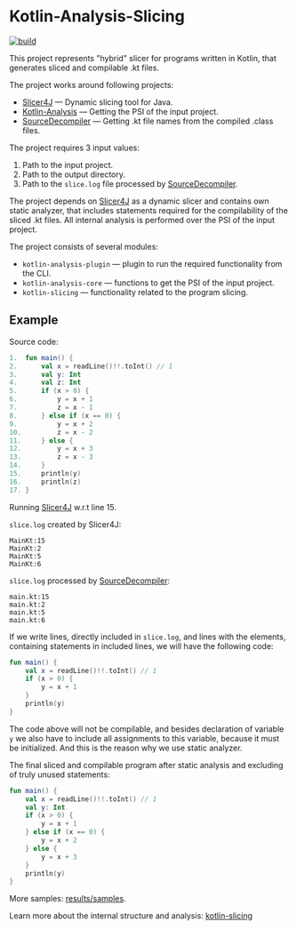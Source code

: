 # Kotlin-Analysis-Slicing

[![build](https://github.com/Artyom-IWT/kotlin-analysis-slicing/actions/workflows/build.yml/badge.svg)](https://github.com/Artyom-IWT/kotlin-analysis-slicing/actions/workflows/build.yml)

This project represents "hybrid" slicer for programs written in Kotlin, 
that generates sliced and compilable .kt files.

The project works around following projects:
- [Slicer4J](https://github.com/resess/Slicer4J) — Dynamic slicing tool for Java.
- [Kotlin-Analysis](https://github.com/JetBrains-Research/Kotlin-Analysis) — Getting the PSI of the input project.
- [SourceDecompiler](https://github.com/Artyom-IWT/SourceDecompiler) — Getting .kt file names from the compiled .class files.

The project requires 3 input values:
1. Path to the input project.
2. Path to the output directory.
3. Path to the `slice.log` file processed by [SourceDecompiler](https://github.com/Artyom-IWT/SourceDecompiler).

The project depends on [Slicer4J](https://github.com/resess/Slicer4J) as a dynamic slicer and contains own static analyzer, that includes statements required 
for the compilability of the sliced .kt files. All internal analysis is performed over the PSI of the input project.

The project consists of several modules:
- `kotlin-analysis-plugin` — plugin to run the required functionality from the CLI.
- `kotlin-analysis-core` — functions to get the PSI of the input project.
- `kotlin-slicing` — functionality related to the program slicing.

## Example

Source code:
```kotlin
1.  fun main() {
2.      val x = readLine()!!.toInt() // 1
3.      val y: Int
4.      val z: Int
5.      if (x > 0) {
6.          y = x + 1
7.          z = x - 1
8.      } else if (x == 0) {
9.          y = x + 2
10.         z = x - 2
11.     } else {
12.         y = x + 3
13.         z = x - 3
14.     }
15.     println(y)
16.     println(z)
17. }
```

Running [Slicer4J](https://github.com/resess/Slicer4J) w.r.t line 15.

`slice.log` created by Slicer4J:
```
MainKt:15
MainKt:2
MainKt:5
MainKt:6
```

`slice.log` processed by [SourceDecompiler](https://github.com/Artyom-IWT/SourceDecompiler):
```
main.kt:15
main.kt:2
main.kt:5
main.kt:6
```

If we write lines, directly included in `slice.log`, and lines with the elements, containing statements in included 
lines, we will have the following code:

```kotlin
fun main() {
    val x = readLine()!!.toInt() // 1
    if (x > 0) {
        y = x + 1
    }
    println(y)
}
```

The code above will not be compilable, and besides declaration of variable `y` we also have to include all assignments 
to this variable, because it must be initialized. And this is the reason why we use static analyzer.

The final sliced and compilable program after static analysis and excluding of truly unused statements:

```kotlin
fun main() {
    val x = readLine()!!.toInt() // 1
    val y: Int
    if (x > 0) {
        y = x + 1
    } else if (x == 0) {
        y = x + 2
    } else {
        y = x + 3
    }
    println(y)
}
```

More samples: [results/samples](https://github.com/Artyom-IWT/kotlin-analysis-slicing/tree/main/results/samples).

Learn more about the internal structure and analysis: [kotlin-slicing](https://github.com/Artyom-IWT/kotlin-analysis-slicing/tree/main/kotlin-slicing)